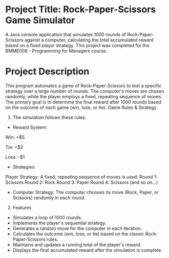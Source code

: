 # Project Title: Rock-Paper-Scissors Game Simulator
A Java console application that simulates 1000 rounds of Rock-Paper-Scissors against a computer, calculating the total accumulated reward based on a fixed player strategy. This project was completed for the BMME008 - Programming for Managers course.

# Project Description
This program automates a game of Rock-Paper-Scissors to test a specific strategy over a large number of rounds. The computer's moves are chosen randomly, while the player employs a fixed, repeating sequence of moves. The primary goal is to determine the final reward after 1000 rounds based on the outcome of each game (win, lose, or tie).
Game Rules & Strategy
1. The simulation follows these rules:
- Reward System:

Win: +$5

Tie: +$2

Loss: -$1

- Strategies:

Player Strategy: A fixed, repeating sequence of moves is used:
Round 1: Scissors
Round 2: Rock
Round 3: Paper
Round 4: Scissors (and so on...)
- Computer Strategy: The computer chooses its move (Rock, Paper, or Scissors) randomly in each round.

2. Features
- Simulates a loop of 1000 rounds.
- Implements the player's sequential strategy.
- Generates a random move for the computer in each iteration.
- Calculates the outcome (win, lose, or tie) based on the classic Rock-Paper-Scissors rules.
- Maintains and updates a running total of the player's reward.
- Displays the final accumulated reward after the simulation is complete.
